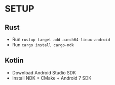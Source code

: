 # SETUP

## Rust

- Run `rustup target add aarch64-linux-android`
- Run `cargo install cargo-ndk`

## Kotlin

- Download Android Studio SDK
- Install NDK + CMake + Android 7 SDK

